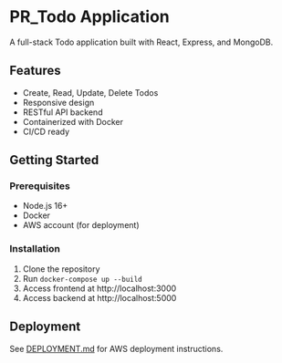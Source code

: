 # PR_Todo Application

A full-stack Todo application built with React, Express, and MongoDB.

## Features

- Create, Read, Update, Delete Todos
- Responsive design
- RESTful API backend
- Containerized with Docker
- CI/CD ready

## Getting Started

### Prerequisites

- Node.js 16+
- Docker
- AWS account (for deployment)

### Installation

1. Clone the repository
2. Run `docker-compose up --build`
3. Access frontend at http://localhost:3000
4. Access backend at http://localhost:5000

## Deployment

See [DEPLOYMENT.md](DEPLOYMENT.md) for AWS deployment instructions.
